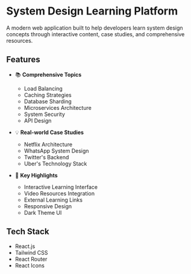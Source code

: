# System Design Learning Platform

A modern web application built to help developers learn system design concepts through interactive content, case studies, and comprehensive resources.

## Features

- 📚 **Comprehensive Topics**
  - Load Balancing
  - Caching Strategies
  - Database Sharding
  - Microservices Architecture
  - System Security
  - API Design

- 💡 **Real-world Case Studies**
  - Netflix Architecture
  - WhatsApp System Design
  - Twitter's Backend
  - Uber's Technology Stack

- 🎯 **Key Highlights**
  - Interactive Learning Interface
  - Video Resources Integration
  - External Learning Links
  - Responsive Design
  - Dark Theme UI

## Tech Stack

- React.js
- Tailwind CSS
- React Router
- React Icons



